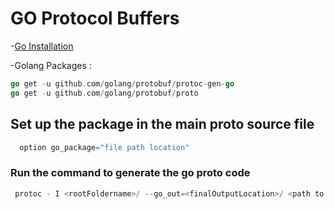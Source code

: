 # GO Protocol Buffers

-[Go Installation](https://golang.org/doc/install)

-Golang Packages :

 ```go
 go get -u github.com/golang/protobuf/protoc-gen-go
 go get -u github.com/golang/protobuf/proto
 ```

## Set up the package in the main proto source file
```go
  option go_package="file path location"
  ```
### Run the command to generate the go proto code

```go
 protoc - I <rootFoldername>/ --go_out=<finalOutputLocation>/ <path to .proto file>
 ```
